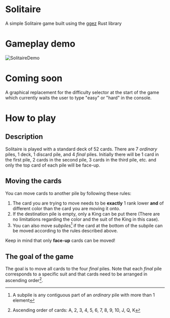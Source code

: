 # Solitaire
A simple Solitaire game built using the [ggez](https://github.com/ggez/ggez) Rust library

# Gameplay demo
![SolitaireDemo](https://user-images.githubusercontent.com/51285393/224511856-577ce0d9-a93c-4a33-a034-75a31a14f81a.gif)

# Coming soon
A graphical replacement for the difficulty selector at the start of the game which currently waits the user to type "easy" or "hard" in the console.

# How to play
## Description
Solitaire is played with a standard deck of 52 cards.
There are 7 *ordinary* piles, 1 deck, 1 discard pile, and 4 *final* piles.
Initially there will be 1 card in the first pile, 2 cards in the second pile, 3 cards in the third pile, etc. and only the top card of each pile will be face-up. 

## Moving the cards
You can move cards to another pile by following these rules:
1. The card you are trying to move needs to be **exactly** 1 rank lower **and** of different color than the card you are moving it onto.
2. If the destination pile is empty, only a King can be put there (There are no limitations regarding the color and the suit of the King in this case).
3. You can also move *subpiles*[^1] if the card at the bottom of the subpile can be moved according to the rules described above.

Keep in mind that only **face-up** cards can be moved!

## The goal of the game
The goal is to move all cards to the four *final* piles.
Note that each *final* pile corresponds to a specific suit and that cards need to be arranged in ascending order[^2].

[^1]: A subpile is any contiguous part of an *ordinary* pile with more than 1 element
[^2]: Ascending order of cards: A, 2, 3, 4, 5, 6, 7, 8, 9, 10, J, Q, K
